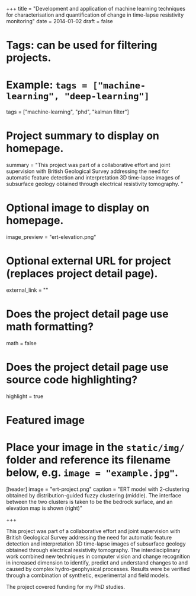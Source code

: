 +++
title = "Development and application of machine learning techniques for characterisation and quantification of change in time-lapse resistivity monitoring"
date = 2014-01-02
draft = false

# Tags: can be used for filtering projects.
# Example: `tags = ["machine-learning", "deep-learning"]`
tags = ["machine-learning", "phd", "kalman filter"]

# Project summary to display on homepage.
summary = "This project was part of a collaborative effort and joint supervision with British Geological Survey addressing the need for automatic feature detection and interpretation 3D time-lapse images of subsurface geology obtained through electrical resistivity tomography. "

# Optional image to display on homepage.
image_preview = "ert-elevation.png"

# Optional external URL for project (replaces project detail page).
external_link = ""

# Does the project detail page use math formatting?
math = false

# Does the project detail page use source code highlighting?
highlight = true

# Featured image
# Place your image in the `static/img/` folder and reference its filename below, e.g. `image = "example.jpg"`.
[header]
  image = "ert-project.png"
  caption = "ERT model with 2-clustering obtained by distribution-guided fuzzy clustering (middle). The interface between the two clusters is taken to be the bedrock surface, and an elevation map is shown (right)"

+++

This project was part of a collaborative effort and joint supervision with British Geological Survey addressing the need for automatic feature detection and interpretation 3D time-lapse images of subsurface geology obtained through electrical resistivity tomography. The interdisciplinary work combined new techniques in computer vision and change recognition in increased dimension to identify, predict and understand changes to and caused by complex hydro-geophysical processes. Results were be verified through a combination of synthetic, experimental and field models.

The project covered funding for my PhD studies.
